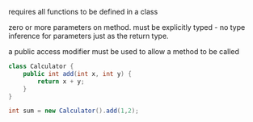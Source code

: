 requires all functions to be defined in a class

zero or more parameters on method.
must be explicitly typed  - no type inference for parameters
just as the return type.

a public access modifier must be used to allow a method to be called

```java
class Calculator {
    public int add(int x, int y) {
        return x + y;
    }
}

int sum = new Calculator().add(1,2);
```
